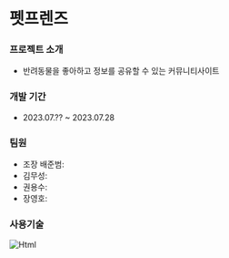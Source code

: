 # 펫프렌즈


### 프로젝트 소개
- 반려동물을 좋아하고 정보를 공유할 수 있는 커뮤니티사이트


### 개발 기간
- 2023.07.?? ~ 2023.07.28

### 팀원
- 조장 배준범:
- 김무성:
- 권용수:
- 장영호:

### 사용기술
<img alt="Html" src ="https://img.shields.io/badge/JavaScriipt-F7DF1E.svg?&style=for-the-badge&logo=javascript&logoColor=#F7DF1E"/>





